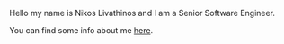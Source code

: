 Hello my name is Nikos Livathinos and I am a Senior Software Engineer.

You can find some info about me [here](https://researcher.watson.ibm.com/researcher/view.php?person=zurich-nli).
